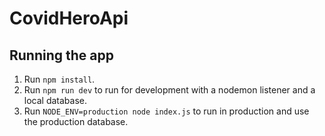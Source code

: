 # CovidHeroApi

## Running the app
1. Run `npm install`.
2. Run `npm run dev` to run for development with a nodemon listener and a local database.
3. Run `NODE_ENV=production node index.js` to run in production and use the production database.